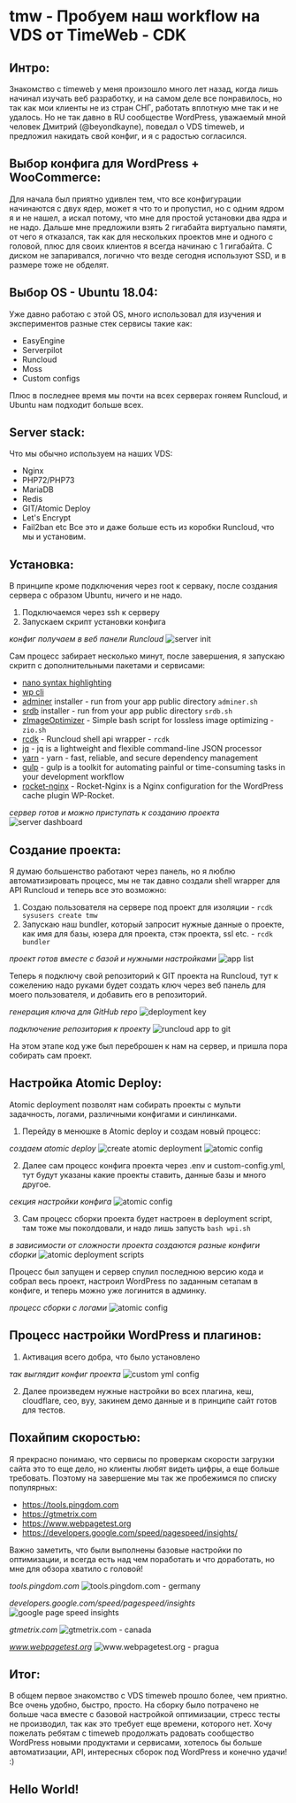 # tmw - Пробуем наш workflow на VDS от TimeWeb - CDK

## Интро:
Знакомство с timeweb у меня произошло много лет назад, когда лишь начинал изучать веб разработку, и на самом деле все понравилось, но так как мои клиенты не из стран СНГ, работать вплотную мне так и не удалось. Но не так давно в RU сообществе WordPress, уважаемый мной человек Дмитрий (@beyondkayne), поведал о VDS timeweb, и предложил накидать свой конфиг, и я с радостью согласился. 

## Выбор конфига для WordPress + WooCommerce:
Для начала был приятно удивлен тем, что все конфигурации начинаются с двух ядер, может я что то и пропустил, но с одним ядром я и не нашел, а искал потому, что мне для простой установки два ядра и не надо. Дальше мне предложили взять 2 гигабайта виртуально памяти, от чего я отказался, так как для нескольких проектов мне и одного с головой, плюс для своих клиентов я всегда начинаю с 1 гигабайта. С диском не запаривался, логично что везде сегодня используют SSD, и в размере тоже не обделят. 

## Выбор OS - Ubuntu 18.04:
Уже давно работаю с этой OS, много использовал для изучения и экспериментов разные стек сервисы такие как:
* EasyEngine
* Serverpilot
* Runcloud
* Moss
* Custom configs

Плюс в последнее время мы почти на всех серверах гоняем Runcloud, и Ubuntu нам подходит больше всех.

## Server stack:
Что мы обычно используем на наших VDS:
* Nginx
* PHP72/PHP73
* MariaDB
* Redis
* GIT/Atomic Deploy
* Let's Encrypt
* Fail2ban etc
Все это и даже больше есть из коробки Runcloud, что мы и установим.

## Установка:
В принципе кроме подключения через root к серваку, после создания сервера с образом Ubuntu, ничего и не надо. 
1. Подключаемся через ssh к серверу
2. Запускаем скрипт установки конфига

*конфиг получаем в веб панели Runcloud*
![server init](https://user-images.githubusercontent.com/12497991/53122535-7e619380-355f-11e9-910f-6e35681f2a3e.png)

Сам процесс забирает несколько минут, после завершения, я запускаю скритп с дополнительными пакетами и сервисами:
* [nano syntax highlighting](https://github.com/scopatz/nanorc)
* [wp cli](https://wp-cli.org)
* [adminer](https://github.com/vrana/adminer) installer - run from your app public directory  `adminer.sh`
* [srdb](https://github.com/interconnectit/Search-Replace-DB) installer - run from your app public directory  `srdb.sh`
* [zImageOptimizer](https://github.com/zevilz/zImageOptimizer) - Simple bash script for lossless image optimizing - `zio.sh` 
* [rcdk](https://github.com/RunCloud-cdk/shell-api-wrapper) - Runcloud shell api wrapper - `rcdk` 
* [jq](https://github.com/stedolan/jq) - jq is a lightweight and flexible command-line JSON processor
* [yarn](https://yarnpkg.com/en) - yarn - fast, reliable, and secure dependency management
* [gulp](https://gulpjs.com) - gulp is a toolkit for automating painful or time-consuming tasks in your development workflow
* [rocket-nginx](https://github.com/maximejobin/rocket-nginx) - Rocket-Nginx is a Nginx configuration for the WordPress cache plugin WP-Rocket.

*сервер готов и можно приступать к созданию проекта*
![server dashboard](https://user-images.githubusercontent.com/12497991/53122973-a9001c00-3560-11e9-9286-53406ed6f48c.png)

## Создание проекта:
Я думаю большенство работают через панель, но я люблю автоматизировать процесс, мы не так давно создали shell wrapper для API Runcloud и теперь все это возможно:
1. Создаю пользователя на сервере под проект для изоляции - `rcdk sysusers create tmw`
2. Запускаю наш bundler, который запросит нужные данные о проекте, как имя для базы, юзера для проекта, стэк проекта, ssl etc. - `rcdk bundler`

*проект готов вместе с базой и нужными настройками*
![app list](https://user-images.githubusercontent.com/12497991/53124997-83c1dc80-3565-11e9-8b84-f34269692726.png)

Теперь я подключу свой репозиторий к GIT проекта на Runcloud, тут к сожелению надо руками будет создать ключ через веб панель для моего пользователя, и добавить его в репозиторий.

*генерация ключа для GitHub repo*
![deployment key](https://user-images.githubusercontent.com/12497991/53125901-ae149980-3567-11e9-84c2-64a677154695.png)

*подключение репозитория к проекту*
![runcloud app to git](https://user-images.githubusercontent.com/12497991/53126044-fa5fd980-3567-11e9-901b-8cd7d37ed42f.png)

На этом этапе код уже был переброшен к нам на сервер, и пришла пора собирать сам проект.

## Настройка Atomic Deploy:
Atomic deployment позволят нам собирать проекты с мульти задачность, логами, различными конфигами и синлинками. 
1. Перейду в менюшке в Atomic deploy и создам новый процесс:

*создаем atomic deploy*
![create atomic deployment](https://user-images.githubusercontent.com/12497991/53126641-495a3e80-3569-11e9-9ff1-73f16d379013.png)
![atomic config](https://user-images.githubusercontent.com/12497991/53126983-0f3d6c80-356a-11e9-9700-972f3029494b.png)

2. Далее сам процесс конфига проекта через .env и custom-config.yml, тут будут указаны какие проекты ставить, данные базы и много другое.

*секция настройки конфига*
![atomic config](https://user-images.githubusercontent.com/12497991/53127238-aacedd00-356a-11e9-9348-82ec2099bb08.png)

3. Сам процесс сборки проекта будет настроен в deployment script, там тоже мы поколдовали, и надо лишь запусть `bash wpi.sh`

*в зависимости от сложности проекта создаются разные конфиги сборки*
![atomic deployment scripts](https://user-images.githubusercontent.com/12497991/53128025-7f4cf200-356c-11e9-94d3-c09a7a5ff2f5.png)

Процесс был запущен и сервер спулил последнюю версию кода и собрал весь проект, настроил WordPress по заданным сетапам в конфиге, и теперь можно уже логинится в админку.

*процесс сборки с логами*
![atomic config](https://user-images.githubusercontent.com/12497991/53128025-7f4cf200-356c-11e9-94d3-c09a7a5ff2f5.png)

## Процесс настройки WordPress и плагинов:
1. Активация всего добра, что было установлено

*так выглядит конфиг проекта*
![custom yml config](https://user-images.githubusercontent.com/12497991/53128501-a1933f80-356d-11e9-84fb-a0827c25cad9.png)

2. Далее произведем нужные настройки во всех плагина, кеш, cloudflare, сео, вуу, закинем демо данные и в принципе сайт готов для тестов.

## Похайпим скоростью:
Я прекрасно понимаю, что сервисы по проверкам скорости загрузки сайта это то еще дело, но клиенты любят видеть цифры, а еще больше требовать. Поэтому на завершение мы так же пробежимся по списку популярных:
* https://tools.pingdom.com
* https://gtmetrix.com
* https://www.webpagetest.org
* https://developers.google.com/speed/pagespeed/insights/

Важно заметить, что были выполнены базовые настройки по оптимизации, и всегда есть над чем поработать и что доработать, но мне для обзора хватило с головой!

*tools.pingdom.com*
![tools.pingdom.com - germany](https://user-images.githubusercontent.com/12497991/53129247-c983a280-356f-11e9-8201-ec3e54ef38b9.png)

*developers.google.com/speed/pagespeed/insights*
![google page speed insights](https://user-images.githubusercontent.com/12497991/53129536-7827e300-3570-11e9-972c-002521126798.png)

*gtmetrix.com*
![gtmetrix.com - canada](https://user-images.githubusercontent.com/12497991/53129719-fe442980-3570-11e9-920b-eb933f69c06a.png)

*www.webpagetest.org*
![www.webpagetest.org - pragua](https://user-images.githubusercontent.com/12497991/53130098-0486d580-3572-11e9-9331-5604143237ac.png)

## Итог:
В общем первое знакомство с VDS timeweb прошло более, чем приятно. Все очень удобно, быстро, просто.
На сборку было потрачено не больше часа вместе с базовой настройкой оптимизации, стресс тесты не производил, так как это требует еще времени, которого нет. 
Хочу пожелать ребятам с timeweb продолжать радовать сообщество WordPress новыми продуктами и сервисами, хотелось бы больше автоматизации, API, интересных сборок под WordPress и конечно удачи! :)

## Hello World!
